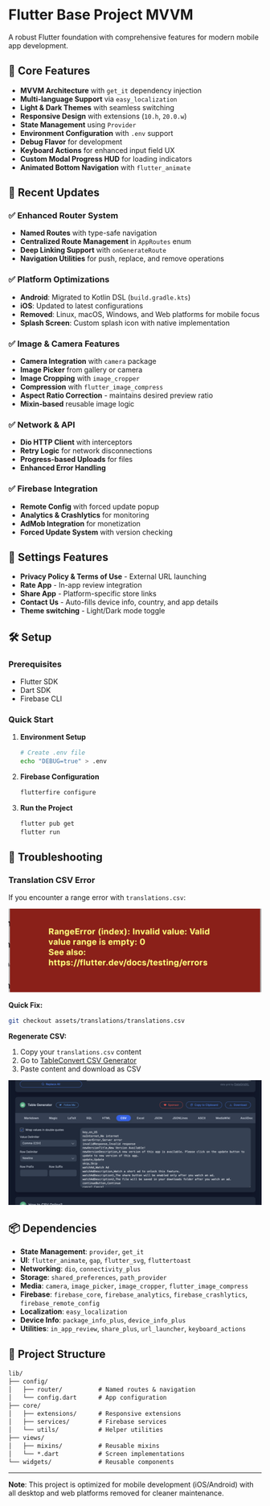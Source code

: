 # Flutter Base Project MVVM

A robust Flutter foundation with comprehensive features for modern mobile app development.

## 🚀 Core Features

- **MVVM Architecture** with `get_it` dependency injection
- **Multi-language Support** via `easy_localization`
- **Light & Dark Themes** with seamless switching
- **Responsive Design** with extensions (`10.h`, `20.0.w`)
- **State Management** using `Provider`
- **Environment Configuration** with `.env` support
- **Debug Flavor** for development
- **Keyboard Actions** for enhanced input field UX
- **Custom Modal Progress HUD** for loading indicators
- **Animated Bottom Navigation** with `flutter_animate`

## 🔧 Recent Updates

### ✅ **Enhanced Router System**
- **Named Routes** with type-safe navigation
- **Centralized Route Management** in `AppRoutes` enum
- **Deep Linking Support** with `onGenerateRoute`
- **Navigation Utilities** for push, replace, and remove operations

### ✅ **Platform Optimizations**
- **Android**: Migrated to Kotlin DSL (`build.gradle.kts`)
- **iOS**: Updated to latest configurations
- **Removed**: Linux, macOS, Windows, and Web platforms for mobile focus
- **Splash Screen**: Custom splash icon with native implementation

### ✅ **Image & Camera Features**
- **Camera Integration** with `camera` package
- **Image Picker** from gallery or camera
- **Image Cropping** with `image_cropper`
- **Compression** with `flutter_image_compress`
- **Aspect Ratio Correction** - maintains desired preview ratio
- **Mixin-based** reusable image logic

### ✅ **Network & API**
- **Dio HTTP Client** with interceptors
- **Retry Logic** for network disconnections
- **Progress-based Uploads** for files
- **Enhanced Error Handling**

### ✅ **Firebase Integration**
- **Remote Config** with forced update popup
- **Analytics & Crashlytics** for monitoring
- **AdMob Integration** for monetization
- **Forced Update System** with version checking

## 📱 Settings Features

- **Privacy Policy & Terms of Use** - External URL launching
- **Rate App** - In-app review integration
- **Share App** - Platform-specific store links
- **Contact Us** - Auto-fills device info, country, and app details
- **Theme switching** - Light/Dark mode toggle

## 🛠️ Setup

### Prerequisites
- Flutter SDK
- Dart SDK
- Firebase CLI

### Quick Start

1. **Environment Setup**
   ```bash
   # Create .env file
   echo "DEBUG=true" > .env
   ```

2. **Firebase Configuration**
   ```bash
   flutterfire configure
   ```

3. **Run the Project**
   ```bash
   flutter pub get
   flutter run
   ```

## 🐛 Troubleshooting

### Translation CSV Error
If you encounter a range error with `translations.csv`:

![Unexpected Error](assets/errors/rangeError.png)

**Quick Fix:**
```bash
git checkout assets/translations/translations.csv
```

**Regenerate CSV:**
1. Copy your `translations.csv` content
2. Go to [TableConvert CSV Generator](https://tableconvert.com/csv-generator)
3. Paste content and download as CSV

![Solution Screenshot](assets/errors/solutionRangeError.png)

## 📦 Dependencies

- **State Management**: `provider`, `get_it`
- **UI**: `flutter_animate`, `gap`, `flutter_svg`, `fluttertoast`
- **Networking**: `dio`, `connectivity_plus`
- **Storage**: `shared_preferences`, `path_provider`
- **Media**: `camera`, `image_picker`, `image_cropper`, `flutter_image_compress`
- **Firebase**: `firebase_core`, `firebase_analytics`, `firebase_crashlytics`, `firebase_remote_config`
- **Localization**: `easy_localization`
- **Device Info**: `package_info_plus`, `device_info_plus`
- **Utilities**: `in_app_review`, `share_plus`, `url_launcher`, `keyboard_actions`

## 📁 Project Structure

```
lib/
├── config/
│   ├── router/          # Named routes & navigation
│   └── config.dart      # App configuration
├── core/
│   ├── extensions/      # Responsive extensions
│   ├── services/        # Firebase services
│   └── utils/           # Helper utilities
├── views/
│   ├── mixins/          # Reusable mixins
│   └── *.dart           # Screen implementations
└── widgets/             # Reusable components
```

---

**Note**: This project is optimized for mobile development (iOS/Android) with all desktop and web platforms removed for cleaner maintenance.
